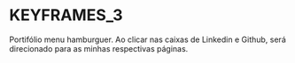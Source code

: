 # KEYFRAMES_3
Portifólio menu hamburguer.
Ao clicar nas caixas de Linkedin e Github, será direcionado para as minhas respectivas páginas.
